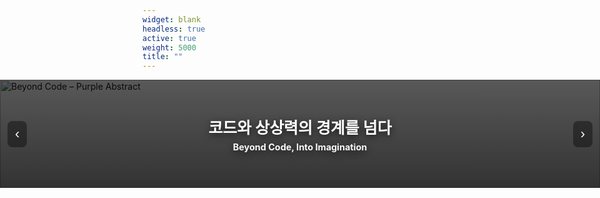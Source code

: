 ```yaml
---
widget: blank
headless: true
active: true
weight: 5000
title: ""
---
```


<style>
  /* 화면 양옆으로 꽉 차게 */
  .dda-bleed{
    position: relative;
    left: 50%;
    right: 50%;
    margin-left: -50vw;
    margin-right: -50vw;
    width: 100vw;
    background: transparent;
    padding: 0;
    overflow: hidden;
  }

  /* 슬라이더 */
  .dda-slider{position:relative;width:100%;margin:0;border-radius:0;overflow:hidden}
  .dda-slider .slides{position:relative;height:clamp(160px, 18vw, 300px)}

  /* 슬라이드(이미지+오버레이+캡션 묶음) */
  .dda-slider .slide{position:absolute;inset:0;opacity:0;transition:opacity .6s ease}
  .dda-slider .slide.active{opacity:1}

  /* 이미지 */
  .dda-slider .slide img{
    position:absolute;inset:0;width:100%;height:100%;object-fit:cover;
  }

  /* ✅ 진한 오버레이 */
  .dda-slider .overlay{
    position:absolute;inset:0;z-index:2;
    background:linear-gradient(180deg, rgba(0,0,0,.65), rgba(0,0,0,.80));
  }

  /* ✅ 중앙 배치 + 흰색 텍스트 */
  .dda-slider .caption{
    position:absolute;z-index:3;
    left:50%; top:50%; transform:translate(-50%, -50%);
    text-align:center; color:#fff;
    font-weight:700;
    text-shadow:0 3px 12px rgba(0,0,0,.65);
    padding:0 1rem; max-width:min(92vw, 900px);
  }

  .dda-slider .caption h2{
    margin:0 0 .4rem;
    font-size:clamp(1.3rem, 2.6vw, 2rem);
    color:#fff !important;          /* 완전 흰색 고정 */
    text-shadow:0 3px 12px rgba(0,0,0,.75);
  }

  .dda-slider .caption p{
    margin:0;
    font-size:clamp(.9rem, 1.4vw, 1.1rem);
    color:#f9f9f9 !important;       /* 약간 밝은 회백색 */
    opacity:1;
  }

  /* 컨트롤/도트 */
  .dda-slider .ctrl{position:absolute;top:50%;transform:translateY(-50%);background:rgba(0,0,0,.4);border:none;color:#fff;font-size:22px;padding:8px 12px;cursor:pointer;border-radius:8px;z-index:4}
  .dda-slider .prev{left:12px}
  .dda-slider .next{right:12px}
  .dda-slider .dots{position:absolute;left:0;right:0;bottom:10px;display:flex;gap:6px;justify-content:center;z-index:4}
  .dda-slider .dot{width:8px;height:8px;border-radius:50%;background:rgba(255,255,255,.55);cursor:pointer}
  .dda-slider .dot.active{background:#fff}

  @media (max-width:640px){
    .dda-slider .caption{padding:0 .8rem}
  }
</style>

<div class="dda-bleed">
  <div class="dda-slider" id="ddaSlider">
    <div class="slides">
      <!-- 1 -->
      <div class="slide active">
        <img src="/uploads/hero/ai-purple-01.jpg" alt="Beyond Code – Purple Abstract">
        <div class="overlay"></div>
        <div class="caption">
          <h2>코드와 상상력의 경계를 넘다</h2>
          <p>Beyond Code, Into Imagination</p>
        </div>
      </div>
      <!-- 2 -->
      <div class="slide">
        <img src="/uploads/hero/ai-network-edges-02.jpg" alt="Collaborative Intelligence">
        <div class="overlay"></div>
        <div class="caption">
          <h2>협력하는 지능</h2>
          <p>Collaborative Intelligence at the Edge</p>
        </div>
      </div>
      <!-- 3 -->
      <div class="slide">
        <img src="/uploads/hero/edge-cloud-bridge-03.jpg" alt="Edge–Cloud Bridge">
        <div class="overlay"></div>
        <div class="caption">
          <h2>엣지와 클라우드를 잇다</h2>
          <p>Bridging Edge & Cloud for AI</p>
        </div>
      </div>
      <!-- 4 -->
      <div class="slide">
        <img src="/uploads/hero/purple-city-dawn-04.jpg" alt="Create with Curiosity">
        <div class="overlay"></div>
        <div class="caption">
          <h2>호기심으로 만드는 미래</h2>
          <p>Created by Curiosity</p>
        </div>
      </div>
    </div>
    <button class="ctrl prev" aria-label="Previous">‹</button>
    <button class="ctrl next" aria-label="Next">›</button>
    <div class="dots"></div>
  </div>
</div>

<script>
(function(){
  const root = document.getElementById('ddaSlider');
  if(!root) return;

  const slides = Array.from(root.querySelectorAll('.slide'));
  const dotsWrap = root.querySelector('.dots');
  let i = 0, timer = null;
  const INTERVAL = 3000; // 자동 전환 시간(ms)

  slides.forEach((_, idx)=>{
    const d = document.createElement('span');
    d.className = 'dot' + (idx===0 ? ' active' : '');
    d.addEventListener('click', ()=>go(idx, true));
    dotsWrap.appendChild(d);
  });
  const dots = Array.from(dotsWrap.querySelectorAll('.dot'));

  function show(idx){
    slides.forEach((el,k)=>el.classList.toggle('active', k===idx));
    dots.forEach((d,k)=>d.classList.toggle('active', k===idx));
  }
  function go(idx, manual=false){
    i = (idx + slides.length) % slides.length;
    show(i);
    if (manual) restart();
  }
  function next(){ go(i+1); }
  function prev(){ go(i-1); }

  root.querySelector('.next').addEventListener('click', ()=>go(i+1, true));
  root.querySelector('.prev').addEventListener('click', ()=>go(i-1, true));

  function start(){ stop(); timer = setInterval(next, INTERVAL); }
  function stop(){ if (timer) { clearInterval(timer); timer = null; } }
  function restart(){ start(); }

  root.addEventListener('mouseenter', stop);
  root.addEventListener('mouseleave', start);

  show(0);
  start();
})();
</script>
